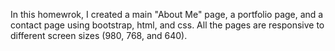 In this homewrok, I created a main "About Me" page, a portfolio page, and a contact page using bootstrap, html, and css.  All the pages are responsive to different screen sizes (980, 768, and 640).
